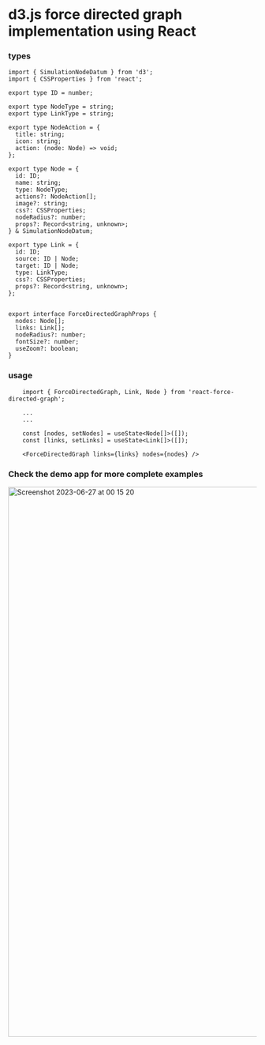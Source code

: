 # d3.js force directed graph implementation using React

### types

```
import { SimulationNodeDatum } from 'd3';
import { CSSProperties } from 'react';

export type ID = number;

export type NodeType = string;
export type LinkType = string;

export type NodeAction = {
  title: string;
  icon: string;
  action: (node: Node) => void;
};

export type Node = {
  id: ID;
  name: string;
  type: NodeType;
  actions?: NodeAction[];
  image?: string;
  css?: CSSProperties;
  nodeRadius?: number;
  props?: Record<string, unknown>;
} & SimulationNodeDatum;

export type Link = {
  id: ID;
  source: ID | Node;
  target: ID | Node;
  type: LinkType;
  css?: CSSProperties;
  props?: Record<string, unknown>;
};


export interface ForceDirectedGraphProps {
  nodes: Node[];
  links: Link[];
  nodeRadius?: number;
  fontSize?: number;
  useZoom?: boolean;
}
```

### usage

```
    import { ForceDirectedGraph, Link, Node } from 'react-force-directed-graph';

    ...
    ...

    const [nodes, setNodes] = useState<Node[]>([]);
    const [links, setLinks] = useState<Link[]>([]);

    <ForceDirectedGraph links={links} nodes={nodes} />
```

### Check the demo app for more complete examples

<img width="1114" alt="Screenshot 2023-06-27 at 00 15 20" src="https://github.com/unixxxx/react-force-directed-graph/assets/2078004/46045041-e630-404f-a1f7-15a98ae3952c">


